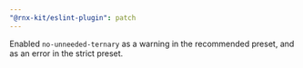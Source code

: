 ```yaml
---
"@rnx-kit/eslint-plugin": patch
---
```


Enabled `no-unneeded-ternary` as a warning in the recommended preset, and as an
error in the strict preset.
